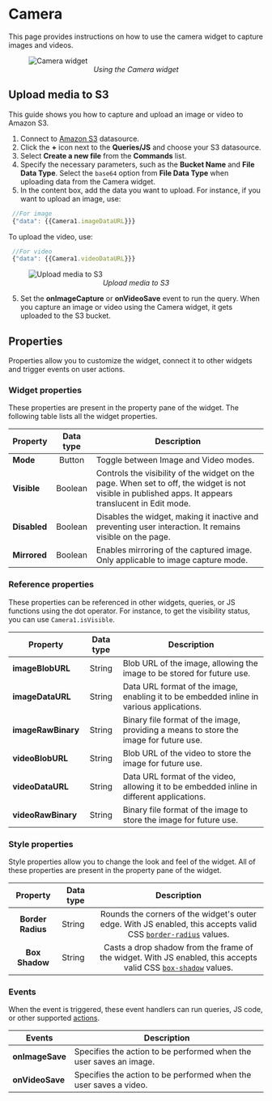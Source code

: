 # Camera

This page provides instructions on how to use the camera widget to capture images and videos.

<figure>
  <img src="/img/cam-image.png" style= {{width:"700px", height:"auto"}} alt="Camera widget"/>
  <figcaption align = "center"><i>Using the Camera widget</i></figcaption>
</figure>

## Upload media to S3

This guide shows you how to capture and upload an image or video to Amazon S3.

1. Connect to [Amazon S3](/reference/datasources/querying-amazon-s3) datasource.
2. Click the **+** icon next to the **Queries/JS** and choose your S3 datasource.
3. Select **Create a new file** from the **Commands** list.
4. Specify the necessary parameters, such as the **Bucket Name** and **File Data Type**. Select the `base64` option from **File Data Type** when uploading data from the Camera widget.
5. In the content box, add the data you want to upload. For instance, if you want to upload an image, use: 

 ```js
  //For image
  {"data": {{Camera1.imageDataURL}}}
  ```
To upload the video, use:
 ```js
  //For video
  {"data": {{Camera1.videoDataURL}}}
  ```

<figure>
  <img src="/img/cam-to-s3.png" style= {{width:"700px", height:"auto"}} alt="Upload media to S3"/>
  <figcaption align = "center"><i>Upload media to S3</i></figcaption>
</figure>


5. Set the **onImageCapture** or **onVideoSave** event to run the query. When you capture an image or video using the Camera widget, it gets uploaded to the S3 bucket.


## Properties

Properties allow you to customize the widget, connect it to other widgets and trigger events on user actions.


### Widget properties

These properties are present in the property pane of the widget. The following table lists all the widget properties.

| Property            	|         Data type        	| Description                                                                                                                                                                                                                                                                                                                                                                                            	|
|---------------------	|:------------------------:	|--------------------------------------------------------------------------------------------------------------------------------------------------------------------------------------------------------------------------------------------------------------------------------------------------------------------------------------------------------------------------------------------------------	|
| **Mode**     | Button | Toggle between Image and Video modes.                                                                                                                          |
| **Visible**  | Boolean| Controls the visibility of the widget on the page. When set to off, the widget is not visible in published apps. It appears translucent in Edit mode. |
| **Disabled** | Boolean| Disables the widget, making it inactive and preventing user interaction. It remains visible on the page.                                |
| **Mirrored** | Boolean| Enables mirroring of the captured image. Only applicable to image capture mode.                                                                   |

### Reference properties

These properties can be referenced in other widgets, queries, or JS functions using the dot operator. For instance, to get the visibility status, you can use `Camera1.isVisible`.


| Property            	|         Data type        	| Description                                                                                                                                                                                                                                                                                                                                                                                            	|
|---------------------	|:------------------------:	|--------------------------------------------------------------------------------------------------------------------------------------------------------------------------------------------------------------------------------------------------------------------------------------------------------------------------------------------------------------------------------------------------------	|
| **imageBlobURL**    | String| Blob URL of the image, allowing the image to be stored for future use. | 
| **imageDataURL**    | String| Data URL format of the image, enabling it to be embedded inline in various applications. | 
| **imageRawBinary**  | String| Binary file format of the image, providing a means to store the image for future use. | 
| **videoBlobURL**    | String| Blob URL of the video to store the image for future use.                   |
| **videoDataURL**    | String| Data URL format of the video, allowing it to be embedded inline in different applications.| 
| **videoRawBinary**  | String| Binary file format of the image to store the image for future use.         | 


### Style properties

Style properties allow you to change the look and feel of the widget. All of these properties are present in the property pane of the widget.


|         Property         	| Data type 	|                                                                                                          Description                                                                                                          	|
|:------------------------:	|-----------	|:-----------------------------------------------------------------------------------------------------------------------------------------------------------------------------------------------------------------------------:	|
| **Border Radius** | String | Rounds the corners of the widget's outer edge. With JS enabled, this accepts valid CSS [`border-radius`](https://developer.mozilla.org/en-US/docs/Web/CSS/border-radius) values. |
| **Box Shadow**  | String  | Casts a drop shadow from the frame of the widget. With JS enabled, this accepts valid CSS [`box-shadow`](https://developer.mozilla.org/en-US/docs/Web/CSS/box-shadow) values.    |


### Events

When the event is triggered, these event handlers can run queries, JS code, or other supported [actions](/reference/appsmith-framework/widget-actions).


| Events              | Description                                                                                                                                       |
| ------------------- | ------------------------------------------------------------------------------------------------------------------------------------------------- |
| **onImageSave** | Specifies the action to be performed when the user saves an image.  |
| **onVideoSave** | Specifies the action to be performed when the user saves a video. |
